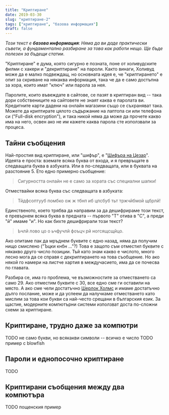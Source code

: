 ```yaml
---
title: "Криптиране"
date: 2019-03-30
slug: "криптиране-2"
tags: ["криптиране", "базова информация"]
draft: false
---
```


_Този текст е **базова информация**: Няма да ви даде практически съвети, а фундаментално разбиране за това как работи нещо. Ще бъде полезен за бъдещи статии_.

"Криптиране" е дума, която сигурно е позната, поне от холивудските филми с хакери и "декриптиране" на пароли. Както винаги, Холивуд може да е малко подвеждащ, но основната идея е, че "криптирането" е опит за скриване на някаква информация, така че да е само достъпна за хора, които имат "ключ" или парола за нея.

Паролите, които въвеждате в сайтове, се пазят в криптиран вид -- така дори собствениците на сайтовете не знаят каква е паролата ви. Кредитните карти дадени на онлайн магазини също се съхраняват така. Можете да криптирате цялото съдържание на лаптопа си или телефона си ("Full-disk encryption"), и така никой няма да може да прочете какво има на него, освен ако не им кажете каква парола сте използвали за процеса.

## Тайни съобщения

Най-простия вид криптиране, или "шифър", е "[Шифъра на Цезар](https://bg.wikipedia.org/wiki/%D0%A8%D0%B8%D1%84%D1%8A%D1%80_%D0%BD%D0%B0_%D0%A6%D0%B5%D0%B7%D0%B0%D1%80)". Идеята е проста: вземате всяка буква от входа, и я превръщате в следващата буква в азбуката. Или в по-следващата, или в буквата на разстояние 5. Ето едно примерно съобщение:

> Сигурността онлайн не е само за хората със специални шапки!

Отмествайки всяка буква със следващата в азбуката:

> Тйдфсоптууб помбко ож ж тбнп иб цпсбуб тьт тржчйбмой щбрлй!

Единственото, което трябва да направим за да дешифрираме този текст, е превърнем всяка буква в предната -- първото "Т" отива в "С", а преди "й" имаме "и". Но как бихте дешифрирали този текст?

> Ьчлй лово цо о ьчфучлй фоъцч рй ногсящсщйцо.

Ако опитаме пак да мръднем буквите с едно назад, няма да получим нищо смислено ("Ъцки кнбн ..."?) Това е защото съм отместил буквите с някакво друго число позиции. Тъй като знам какво е числото, много лесно мога да се справя с декриптирането на това съобщение. Но ако някой го намери на листче хартия в междучасието, има да се почесва по главата.

Разбира се, има го проблема, че възможностите за отместването са само 29. Ако отместим буквите с 30, все едно сме ги оставили на място. А ако сме чели достатъчно [Шерлок Холмс](https://bg.wikipedia.org/wiki/%D0%A1%D0%BC%D1%8A%D1%80%D1%82%D0%BE%D0%BD%D0%BE%D1%81%D0%BD%D0%B8%D1%82%D0%B5_%D1%84%D0%B8%D0%B3%D1%83%D1%80%D0%B8) и имаме достатъчно дълго послание, може и да успеем да налучкаме отместването като мислим за това кои букви са най-често срещани в българския език. За щастие, модерните компютърни системи използват доста по-сложни схеми за криптиране.

## Криптиране, трудно даже за компютри

TODO не само букви, но всякакви символи -- всичко е число
TODO пример с blowfish

## Пароли и еднопосочно криптиране

TODO

## Криптирани съобщения между два компютъра

TODO пощенския пример
